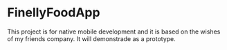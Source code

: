 # FinellyFoodApp
This project is for native mobile development and it is based on the wishes of my friends company. It will demonstrade as a prototype.
